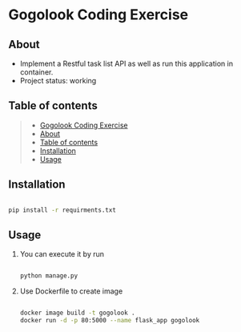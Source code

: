 # Gogolook Coding Exercise

## About

* Implement a Restful task list API as well as run this application in container.
* Project status: working

## Table of contents

>   * [Gogolook Coding Exercise](https://github.com/PolunLin/gogolook-exercise)
>   * [About](#about)
>   * [Table of contents](#table-of-contents)
>   * [Installation](#installation)
>   * [Usage](#usage)


## Installation

```bash

pip install -r requirments.txt

```

## Usage

1. You can execute it by run 

    ```bash

    python manage.py

    ```

2. Use Dockerfile to create image


    ```bash

    docker image build -t gogolook .
    docker run -d -p 80:5000 --name flask_app gogolook

    ```
